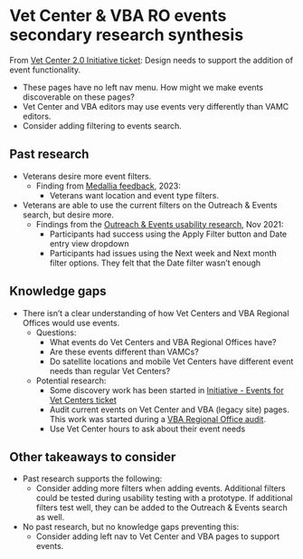 # Vet Center & VBA RO events secondary research synthesis

From [Vet Center 2.0 Initiative ticket](https://github.com/department-of-veterans-affairs/va.gov-cms/issues/17661): Design needs to support the addition of event functionality.
- These pages have no left nav menu. How might we make events discoverable on these pages?
- Vet Center and VBA editors may use events very differently than VAMC editors.
- Consider adding filtering to events search.

## Past research
- Veterans desire more event filters.
     - Finding from [Medallia feedback](https://github.com/department-of-veterans-affairs/va.gov-team/blob/master/products/outreach-events/research/2023-medallia-feedback/outreach-events-medallia-summary.png), 2023:
          - Veterans want location and event type filters.
- Veterans are able to use the current filters on the Outreach & Events search, but desire more.
     - Findings from the [Outreach & Events usability research](https://github.com/department-of-veterans-affairs/va.gov-team/blob/master/products/outreach-events/research/2021-filtering-recurring-events/research-findings.md), Nov 2021:
          - Participants had success using the Apply Filter button and Date entry view
dropdown
          - Participants had issues using the Next week and Next month filter options. They
felt that the Date filter wasn’t enough

## Knowledge gaps
- There isn’t a clear understanding of how Vet Centers and VBA Regional Offices would use
events.
     - Questions:
          - What events do Vet Centers and VBA Regional Offices have?
          - Are these events different than VAMCs?
          - Do satellite locations and mobile Vet Centers have different event needs than
regular Vet Centers?
     - Potential research:
         - Some discovery work has been started in [Initiative - Events for Vet Centers ticket](https://github.com/department-of-veterans-affairs/va.gov-cms/issues/12926)    
         - Audit current events on Vet Center and VBA (legacy site) pages. This work was
started during a [VBA Regional Office audit](https://app.mural.co/t/departmentofveteransaffairs9999/m/vagov6717/1660588245137/17e30f1f578bfeb51b90c051e7f5124e57a835e5?sender=u01810f3edbfc878c08be5925).
         - Use Vet Center hours to ask about their event needs

## Other takeaways to consider
- Past research supports the following:
     - Consider adding more filters when adding events. Additional filters could be tested
during usability testing with a prototype. If additional filters test well, they can be added
to the Outreach & Events search as well.
- No past research, but no knowledge gaps preventing this:
     - Consider adding left nav to Vet Center and VBA pages to support events.
